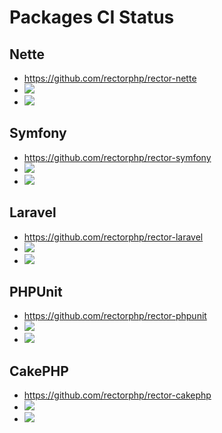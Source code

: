 # Packages CI Status

## Nette

* https://github.com/rectorphp/rector-nette
* ![](https://github.com/rectorphp/rector-nette/actions/workflows/tests.yaml/badge.svg)
* ![](https://github.com/rectorphp/rector-nette/actions/workflows/code_analysis.yaml/badge.svg)

## Symfony

* https://github.com/rectorphp/rector-symfony
* ![](https://github.com/rectorphp/rector-symfony/actions/workflows/tests.yaml/badge.svg)
* ![](https://github.com/rectorphp/rector-symfony/actions/workflows/code_analysis.yaml/badge.svg)

## Laravel

* https://github.com/rectorphp/rector-laravel
* ![](https://github.com/rectorphp/rector-laravel/actions/workflows/tests.yaml/badge.svg)
* ![](https://github.com/rectorphp/rector-laravel/actions/workflows/code_analysis.yaml/badge.svg)

## PHPUnit

* https://github.com/rectorphp/rector-phpunit
* ![](https://github.com/rectorphp/rector-phpunit/actions/workflows/tests.yaml/badge.svg)
* ![](https://github.com/rectorphp/rector-phpunit/actions/workflows/code_analysis.yaml/badge.svg)

## CakePHP

* https://github.com/rectorphp/rector-cakephp
* ![](https://github.com/rectorphp/rector-cakephp/actions/workflows/tests.yaml/badge.svg)
* ![](https://github.com/rectorphp/rector-cakephp/actions/workflows/code_analysis.yaml/badge.svg)
